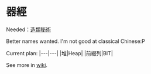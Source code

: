 # 器經

Needed：[造類秘術](https://github.com/GLanguage/class-wy)

Better names wanted. I'm not good at classical Chinese:P

Current plan:
|---|---|
|堆|Heap|
|前綴列|BIT|

See more in [wiki](https://github.com/NFLSCode/qijing/wiki).
